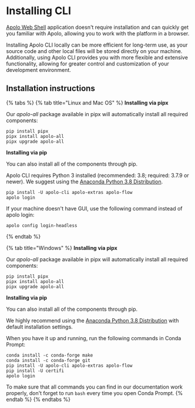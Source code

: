# Installing CLI

[Apolo Web Shell](https://console.apolo.us/apps/shell/install) application doesn't require installation and can quickly get you familiar with Apolo, allowing you to work with the platform in a browser.

Installing Apolo CLI locally can be more efficient for long-term use, as your source code and other local files will be stored directly on your machine. Additionally, using Apolo CLI provides you with more flexible and extensive functionality, allowing for greater control and customization of your development environment.

## Installation instructions

{% tabs %}
{% tab title="Linux and Mac OS" %}
**Installing via pipx**

Our _apolo-all_ package available in pipx will automatically install all required components:

```
pip install pipx
pipx install apolo-all
pipx upgrade apolo-all
```

**Installing via pip**

You can also install all of the components through pip.

Apolo CLI requires Python 3 installed (recommended: 3.8; required: 3.7.9 or newer). We suggest using the [Anaconda Python 3.8 Distribution](https://www.anaconda.com/distribution/).

```
pip install -U apolo-cli apolo-extras apolo-flow
apolo login
```

If your machine doesn't have GUI, use the following command instead of apolo login:

```
apolo config login-headless
```
{% endtab %}

{% tab title="Windows" %}
**Installing via pipx**

Our _apolo-all_ package available in pipx will automatically install all required components:

```
pip install pipx
pipx install apolo-all
pipx upgrade apolo-all
```

**Installing via pip**

You can also install all of the components through pip.

We highly recommend using the [Anaconda Python 3.8 Distribution](https://www.anaconda.com/distribution/) with default installation settings.

When you have it up and running, run the following commands in Conda Prompt:

```
conda install -c conda-forge make
conda install -c conda-forge git    
pip install -U apolo-cli apolo-extras apolo-flow
pip install -U certifi
apolo login
```

To make sure that all commands you can find in our documentation work properly, don't forget to run `bash` every time you open Conda Prompt.
{% endtab %}
{% endtabs %}
